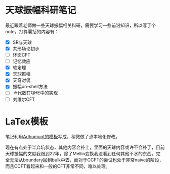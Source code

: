 # 天球振幅科研笔记

最近跟着老师做一些天球振幅相关科研，需要学习一些前沿知识，所以写了个note，打算囊括的内容有：

- [x] SR与天球
- [x] 共形场论初步
- [ ] 环面CFT
- [ ] 记忆效应
- [x] 软定理
- [x] 天球振幅
- [x] 天穹对偶
- [x] 振幅on-shell方法
- [ ] $\mathcal{W}$代数在QHE中的实现
- [ ] 刘维尔CFT

# LaTex模板

笔记利用[Adhumunt的模板](https://github.com/Adhumunt/NotesTeX)写成，稍微做了点本地化修改。

现在有点处于半弃坑状态，其他内容会补上，里面的天球内容或许不会补了，目前天球振幅的文献我跟到22年，除了Mellin变换我没看到任何其他不水的东西。完全无法从boundary回到bulk中去，而对于CCFT的尝试也处于非常naive的阶段，而且CCFT看起来和一般的CFT非常不同，难以处理。